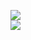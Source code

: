 [![](https://img.shields.io/badge/Made%20With-Github%20Spray-lightgrey.svg?style=for-the-badge&logo=github)](https://github.com/Annihil/github-spray#2816)  
[![](https://i.imgur.com/2DrTn0Z.gif)](https://github.com/Annihil/github-spray)